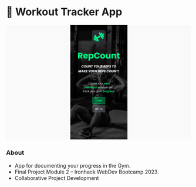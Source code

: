 # 📱 Workout Tracker App

![](./workout-traker.png)

### About
* App for documenting your progress in the Gym. 
* Final Project Module 2 – Ironhack WebDev Bootcamp 2023.
* Collaborative Project Development
